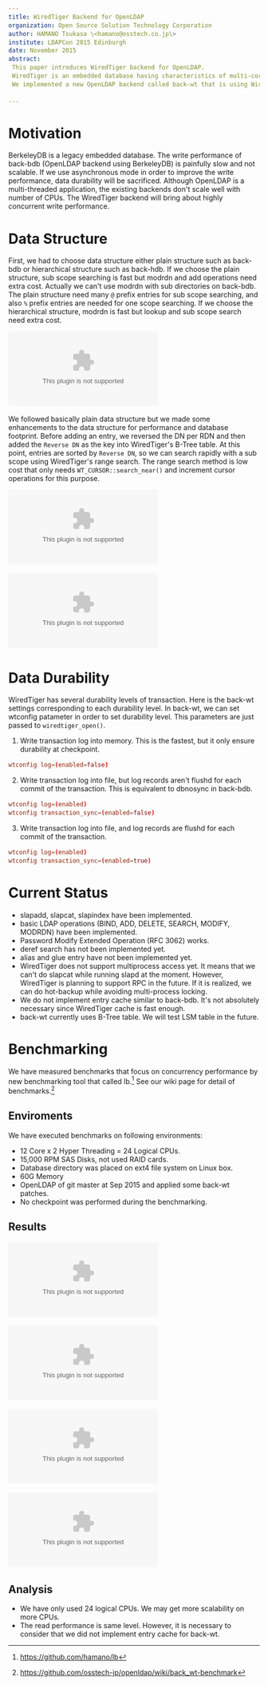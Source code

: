 ```yaml
---
title: WiredTiger Backend for OpenLDAP
organization: Open Source Solution Technology Corporation
author: HAMANO Tsukasa \<hamano@osstech.co.jp\>
institute: LDAPCon 2015 Edinburgh
date: November 2015
abstract:
 This paper introduces WiredTiger backend for OpenLDAP.
 WiredTiger is an embedded database having characteristics of multi-core scalability and lock-free algorithms.
 We implemented a new OpenLDAP backend called back-wt that is using WiredTiger database and then measured the performance.

---
```


# Motivation
BerkeleyDB is a legacy embedded database.
The write performance of back-bdb (OpenLDAP backend using BerkeleyDB) is painfully slow and not scalable.
If we use asynchronous mode in order to improve the write performance, data durability will be sacrificed.
Although OpenLDAP is a multi-threaded application, the existing backends don't scale well with number of CPUs.
The WiredTiger backend will bring about highly concurrent write performance.

# Data Structure
First, we had to choose data structure either plain structure such as back-bdb or hierarchical structure such as back-hdb.
If we choose the plain structure, sub scope searching is fast but modrdn and add operations need extra cost. Actually we can't use modrdn with sub directories on back-bdb.
The plain structure need many `@` prefix entries for sub scope searching, and also `%` prefix entries are needed for one scope searching.
If we choose the hierarchical structure, modrdn is fast but lookup and sub scope search need extra cost.

![Plain structure vs Hierarchical structure](figure/plain_vs_hierarchical.eps)

We followed basically plain data structure but we made some enhancements to the data structure for performance and database footprint.
Before adding an entry, we reversed the DN per RDN and then added the `Reverse DN` as the key into WiredTiger's B-Tree table.
At this point, entries are sorted by `Reverse DN`, so we can search rapidly with a sub scope using WiredTiger's range search.
The range search method is low cost that only needs `WT_CURSOR::search_near()` and increment cursor operations for this purpose.

![Making Reverse DN](figure/reverse_dn.eps)

![back-wt data structure](figure/back-wt_data_structure.eps)

# Data Durability
WiredTiger has several durability levels of transaction.
Here is the back-wt settings corresponding to each durability level.
In back-wt, we can set wtconfig patameter in order to set durability level.
This parameters are just passed to `wiredtiger_open()`.

1. Write transaction log into memory. This is the fastest, but it only ensure durability at checkpoint.

~~~ {caption="slapd.conf for in-memory transaction log"}
wtconfig log=(enabled=false)
~~~

2. Write transaction log into file, but log records aren't flushd for each commit of the transaction. This is equivalent to dbnosync in back-bdb.

~~~ {caption="slapd.conf for writing transaction log without sync"}
wtconfig log=(enabled)
wtconfig transaction_sync=(enabled=false)
~~~

3. Write transaction log into file, and log records are flushd for each commit of the transaction.

~~~ {caption="slapd.conf for writing transaction log with sync"}
wtconfig log=(enabled)
wtconfig transaction_sync=(enabled=true)
~~~

# Current Status

 * slapadd, slapcat, slapindex have been implemented.
 * basic LDAP operations (BIND, ADD, DELETE, SEARCH, MODIFY, MODRDN) have been implemented.
 * Password Modify Extended Operation (RFC 3062) works.
 * deref search has not been implemented yet.
 * alias and glue entry have not been implemented yet.
 * WiredTiger does not support multiprocess access yet.
 It means that we can't do slapcat while running slapd at the moment.
 However, WiredTiger is planning to support RPC in the future.
 If it is realized, we can do hot-backup while avoiding multi-process locking.
 * We do not implement entry cache similar to back-bdb.
 It's not absolutely necessary since WiredTiger cache is fast enough.
 * back-wt currently uses B-Tree table. We will test LSM table in the future.

# Benchmarking
We have measured benchmarks that focus on concurrency performance by new benchmarking tool that called lb.[^lb]
See our wiki page for detail of benchmarks.[^benchmark_result]

## Enviroments

We have executed benchmarks on following environments:

- 12 Core x 2 Hyper Threading = 24 Logical CPUs.
- 15,000 RPM SAS Disks, not used RAID cards.
- Database directory was placed on ext4 file system on Linux box.
- 60G Memory
- OpenLDAP of git master at Sep 2015 and applied some back-wt patches.
- No checkpoint was performed during the benchmarking.

## Results

![LDAP ADD Throughput (sync transaction log)](benchmark/add_sync.eps)

![LDAP ADD Throughput (no sync transaction log)](benchmark/add_nosync.eps)

![LDAP BIND Throughput](benchmark/bind.eps)

![LDAP SEARCH Throughput](benchmark/search.eps)

[^lb]: <https://github.com/hamano/lb>
[^benchmark_result]: <https://github.com/osstech-jp/openldap/wiki/back_wt-benchmark>

## Analysis
 * We have only used 24 logical CPUs. We may get more scalability on more CPUs.
 * The read performance is same level. However, it is necessary to consider that we did not implement entry cache for back-wt.
